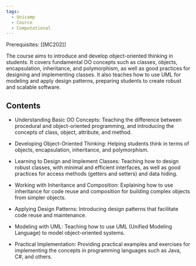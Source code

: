 ```yaml
---
tags:
  - Unicamp
  - Cource
  - Computational
---
```


Prerequisites:
	[[MC202]]
	
The course aims to introduce and develop object-oriented thinking in students. It covers fundamental OO concepts such as classes, objects, encapsulation, inheritance, and polymorphism, as well as good practices for designing and implementing classes. It also teaches how to use UML for modeling and apply design patterns, preparing students to create robust and scalable software.

## Contents

- Understanding Basic OO Concepts: Teaching the difference between procedural and object-oriented programming, and introducing the concepts of class, object, attribute, and method.
    
- Developing Object-Oriented Thinking: Helping students think in terms of objects, encapsulation, inheritance, and polymorphism.
    
- Learning to Design and Implement Classes: Teaching how to design robust classes, with minimal and efficient interfaces, as well as good practices for access methods (getters and setters) and data hiding.
    
- Working with Inheritance and Composition: Explaining how to use inheritance for code reuse and composition for building complex objects from simpler objects.
    
- Applying Design Patterns: Introducing design patterns that facilitate code reuse and maintenance.
    
- Modeling with UML: Teaching how to use UML (Unified Modeling Language) to model object-oriented systems.
    
- Practical Implementation: Providing practical examples and exercises for implementing the concepts in programming languages such as Java, C#, and others.